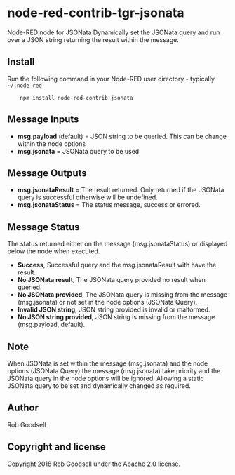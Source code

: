 node-red-contrib-tgr-jsonata
=====================

Node-RED node for JSONata
Dynamically set the JSONata query and run over a JSON string returning the result within the message.

Install
-------
Run the following command in your Node-RED user directory - typically `~/.node-red`

        npm install node-red-contrib-jsonata

Message Inputs
----------
- **msg.payload** (default) = JSON string to be queried. This can be change within the node options
- **msg.jsonata** = JSONata query to be used.

Message Outputs
----------
- **msg.jsonataResult** = The result returned. Only returned if the JSONata query is successful otherwise will be undefined.
- **msg.jsonataStatus** = The status message, success or errored.

Message Status
----------
The status returned either on the message (msg.jsonataStatus) or displayed below the node when executed.

- **Success**, Successful query and the msg.jsonataResult with have the result.
- **No JSONata result**, The JSONata query provided no result when queried.
- **No JSONata provided**, The JSONata query is missing from the message (msg.jsonata) or not set in the node options (JSONata Query).
- **Invalid JSON string**, JSON string provided is invalid or malformed.
- **No JSON string provided**, JSON string is missing from the message (msg.payload, default).

Note
----------
When JSONata is set within the message (msg.jsonata) and the node options (JSONata Query) the message (msg.jsonata) take priority and the JSONata query in the node options will be ignored. Allowing a static JSONata query to be set and dynamically changed as required.

Author
----------
Rob Goodsell

Copyright and license
----------
Copyright 2018 Rob Goodsell under the Apache 2.0 license.